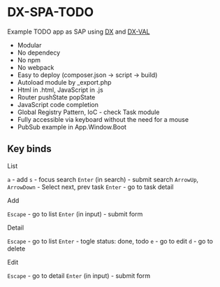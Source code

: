 # DX-SPA-TODO

Example TODO app as SAP using [DX](https://github.com/xtompie/dx) and [DX-VAL](https://github.com/xtompie/dx-val)

- Modular
- No dependecy
- No npm
- No webpack
- Easy to deploy (composer.json -> script -> build)
- Autoload module by _export.php
- Html in .html, JavaScript in .js
- Router pushState popState
- JavaScript code completion
- Global Registry Pattern, IoC - check Task module
- Fully accessible via keyboard without the need for a mouse
- PubSub example in App.Window.Boot

## Key binds

List

`a` - add
`s` - focus search
`Enter` (in search) - submit search
`ArrowUp`, `ArrowDown` - Select next, prev task
`Enter` - go to task detail

Add

`Escape` - go to list
`Enter` (in input) - submit form

 Detail

`Escape` - go to list
`Enter` - togle status: done, todo
`e` - go to edit
`d` - go to delete

Edit

`Escape` - go to detail
`Enter` (in input) - submit form




